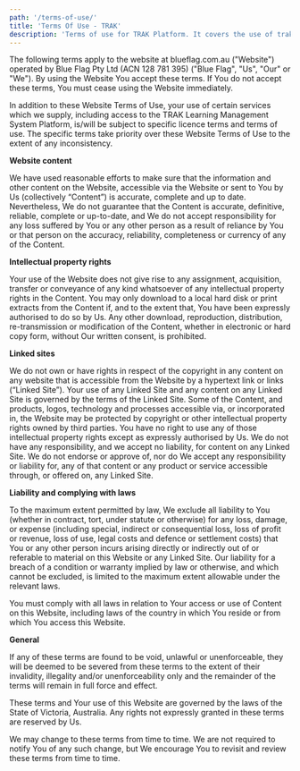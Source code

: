 ```yaml
---
path: '/terms-of-use/'
title: 'Terms Of Use - TRAK'
description: 'Terms of use for TRAK Platform. It covers the use of traklms.com website.'
---
```


The following terms apply to the website at blueflag.com.au ("Website") operated by Blue Flag Pty Ltd (ACN 128 781 395) ("Blue Flag", "Us", "Our" or "We"). By using the Website You accept these terms. If You do not accept these terms, You must cease using the Website immediately.

In addition to these Website Terms of Use, your use of certain services which we supply, including access to the TRAK Learning Management System Platform, is/will be subject to specific licence terms and terms of use. The specific terms take priority over these Website Terms of Use to the extent of any inconsistency.

<b>Website content</b>

We have used reasonable efforts to make sure that the information and other content on the Website, accessible via the Website or sent to You by Us (collectively “Content”) is accurate, complete and up to date. Nevertheless, We do not guarantee that the Content is accurate, definitive, reliable, complete or up-to-date, and We do not accept responsibility for any loss suffered by You or any other person as a result of reliance by You or that person on the accuracy, reliability, completeness or currency of any of the Content.

<b>Intellectual property rights</b>

Your use of the Website does not give rise to any assignment, acquisition, transfer or conveyance of any kind whatsoever of any intellectual property rights in the Content. You may only download to a local hard disk or print extracts from the Content if, and to the extent that, You have been expressly authorised to do so by Us. Any other download, reproduction, distribution, re-transmission or modification of the Content, whether in electronic or hard copy form, without Our written consent, is prohibited.

<b>Linked sites</b>

We do not own or have rights in respect of the copyright in any content on any website that is accessible from the Website by a hypertext link or links (“Linked Site”). Your use of any Linked Site and any content on any Linked Site is governed by the terms of the Linked Site. Some of the Content, and products, logos, technology and processes accessible via, or incorporated in, the Website may be protected by copyright or other intellectual property rights owned by third parties. You have no right to use any of those intellectual property rights except as expressly authorised by Us. We do not have any responsibility, and we accept no liability, for content on any Linked Site. We do not endorse or approve of, nor do We accept any responsibility or liability for, any of that content or any product or service accessible through, or offered on, any Linked Site.

<b>Liability and complying with laws</b>

To the maximum extent permitted by law, We exclude all liability to You (whether in contract, tort, under statute or otherwise) for any loss, damage, or expense (including special, indirect or consequential loss, loss of profit or revenue, loss of use, legal costs and defence or settlement costs) that You or any other person incurs arising directly or indirectly out of or referable to material on this Website or any Linked Site. Our liability for a breach of a condition or warranty implied by law or otherwise, and which cannot be excluded, is limited to the maximum extent allowable under the relevant laws.

You must comply with all laws in relation to Your access or use of Content on this Website, including laws of the country in which You reside or from which You access this Website.

<b>General</b>

If any of these terms are found to be void, unlawful or unenforceable, they will be deemed to be severed from these terms to the extent of their invalidity, illegality and/or unenforceability only and the remainder of the terms will remain in full force and effect.

These terms and Your use of this Website are governed by the laws of the State of Victoria, Australia. Any rights not expressly granted in these terms are reserved by Us.

We may change to these terms from time to time. We are not required to notify You of any such change, but We encourage You to revisit and review these terms from time to time.
